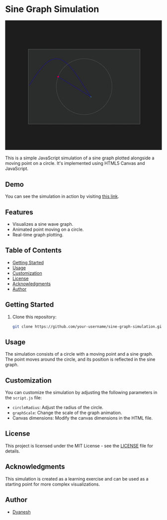 # Sine Graph Simulation

![Demo](demo.gif)

This is a simple JavaScript simulation of a sine graph plotted alongside a moving point on a circle. It's implemented using HTML5 Canvas and JavaScript.

## Demo

You can see the simulation in action by visiting [this link](https://your-demo-link-here.com).

## Features

- Visualizes a sine wave graph.
- Animated point moving on a circle.
- Real-time graph plotting.

## Table of Contents

- [Getting Started](#getting-started)
- [Usage](#usage)
- [Customization](#customization)
- [License](#license)
- [Acknowledgments](#acknowledgments)
- [Author](#author)

## Getting Started

1. Clone this repository:

   ```bash
   git clone https://github.com/your-username/sine-graph-simulation.git


## Usage

The simulation consists of a circle with a moving point and a sine graph. The point moves around the circle, and its position is reflected in the sine graph.

## Customization

You can customize the simulation by adjusting the following parameters in the `script.js` file:

- `circleRadius`: Adjust the radius of the circle.
- `graphScale`: Change the scale of the graph animation.
- Canvas dimensions: Modify the canvas dimensions in the HTML file.

## License

This project is licensed under the MIT License - see the [LICENSE](LICENSE) file for details.

## Acknowledgments

This simulation is created as a learning exercise and can be used as a starting point for more complex visualizations.

## Author

- [Dyanesh](https://github.com/dyanix)


